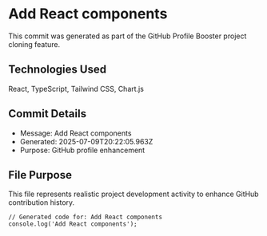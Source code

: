 # Add React components

This commit was generated as part of the GitHub Profile Booster project cloning feature.

## Technologies Used
React, TypeScript, Tailwind CSS, Chart.js

## Commit Details
- Message: Add React components
- Generated: 2025-07-09T20:22:05.963Z
- Purpose: GitHub profile enhancement

## File Purpose
This file represents realistic project development activity to enhance GitHub contribution history.

```
// Generated code for: Add React components
console.log('Add React components');
```
